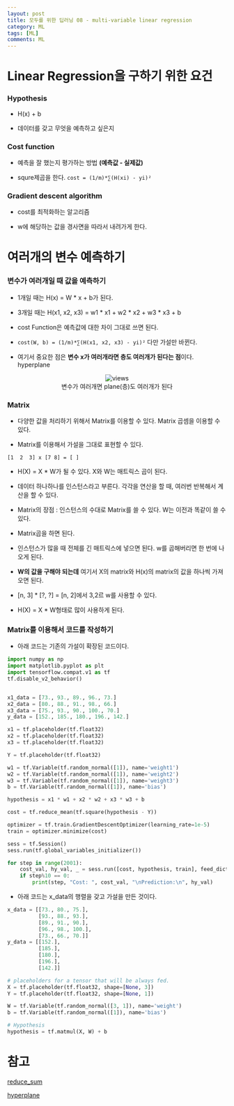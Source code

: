 ```yaml
---
layout: post
title: 모두를 위한 딥러닝 08 - multi-variable linear regression 
category: ML
tags: [ML]
comments: ML
---
```


# Linear Regression을 구하기 위한 요건

### Hypothesis

- H(x) + b

- 데이터를 갖고 무엇을 예측하고 싶은지

### Cost function

- 예측을 잘 했는지 평가하는 방법 **(예측값 - 실제값)**

- squre제곱을 한다. `cost = (1/m)*∑(H(xi) - yi)²`

### Gradient descent algorithm

- cost를 최적화하는 알고리즘

- w에 해당하는 값을 경사면을 따라서 내려가게 한다.


# 여러개의 변수 예측하기

### 변수가 여러개일 때 값을 예측하기

- 1개일 때는 H(x) = W * x + b가 된다.

- 3개일 때는 H(x1, x2, x3) = w1 * x1 + w2 * x2 + w3 * x3 + b

- cost Function은 예측값에 대한 차이 그대로 쓰면 된다.

- `cost(W, b) = (1/m)*∑(H(x1, x2, x3) - yi)²` 다만 가설만 바뀐다.

- 여기서 중요한 점은 **변수 x가 여러개라면 층도 여러개가 된다는 점**이다. hyperplane

<center>
<figure>
<img src="https://imgur.com/a/hgblLxH.png" alt="views">
<figcaption>변수가 여러개면 plane(층)도 여러개가 된다</figcaption>
</figure>
</center>


### Matrix

- 다양한 값을 처리하기 위해서 Matrix를 이용할 수 있다. Matrix 곱셈을 이용할 수 있다.

- Matrix를 이용해서 가설을 그대로 표현할 수 있다.
```
[1  2  3] x [7 8] = [ ]
```

- H(X) = X * W가 될 수 있다. X와 W는 매트릭스 곱이 된다.

- 데이터 하나하나를 인스턴스라고 부른다. 각각을 연산을 할 때, 여러번 반복해서 계산을 할 수 있다.

- Matrix의 장점 : 인스턴스의 수대로 Matrix를 쓸 수 있다. W는 이전과 똑같이 쓸 수 있다.

- Matrix곱을 하면 된다.

- 인스턴스가 많을 때 전체를 긴 매트릭스에 넣으면 된다. w를 곱해버리면 한 번에 나오게 된다.

- **W의 값을 구해야 되는데** 여기서 X의 matrix와 H(x)의 matrix의 값을 하나씩 가져오면 된다.

- [n, 3] * [?, ?] = [n, 2]에서 3,2르 w를 사용할 수 있다.

- H(X) = X * W형태로 많이 사용하게 된다.


### Matrix를 이용해서 코드를 작성하기

- 아래 코드는 기존의 가설이 확장된 코드이다.

```python
import numpy as np
import matplotlib.pyplot as plt
import tensorflow.compat.v1 as tf
tf.disable_v2_behavior()


x1_data = [73., 93., 89., 96., 73.]
x2_data = [80., 88., 91., 98., 66.]
x3_data = [75., 93., 90., 100., 70.]
y_data = [152., 185., 180., 196., 142.]

x1 = tf.placeholder(tf.float32)
x2 = tf.placeholder(tf.float32)
x3 = tf.placeholder(tf.float32)

Y = tf.placeholder(tf.float32)

w1 = tf.Variable(tf.random_normal([1]), name='weight1')
w2 = tf.Variable(tf.random_normal([1]), name='weight2')
w3 = tf.Variable(tf.random_normal([1]), name='weight3')
b = tf.Variable(tf.random_normal([1]), name='bias')

hypothesis = x1 * w1 + x2 * w2 + x3 * w3 + b

cost = tf.reduce_mean(tf.square(hypothesis - Y))

optimizer = tf.train.GradientDescentOptimizer(learning_rate=1e-5)
train = optimizer.minimize(cost)

sess = tf.Session()
sess.run(tf.global_variables_initializer())

for step in range(2001):
    cost_val, hy_val, _ = sess.run([cost, hypothesis, train], feed_dict={x1: x1_data, x2: x2_data, x3: x3_data, Y: y_data})
    if step%10 == 0:
        print(step, "Cost: ", cost_val, "\nPrediction:\n", hy_val)
```

- 아래 코드는 x_data의 행렬을 갖고 가설을 만든 것이다.

```python
x_data = [[73., 80., 75.],
          [93., 88., 93.],
          [89., 91., 90.],
          [96., 98., 100.],
          [73., 66., 70.]]
y_data = [[152.],
          [185.],
          [180.],
          [196.],
          [142.]]

# placeholders for a tensor that will be always fed.
X = tf.placeholder(tf.float32, shape=[None, 3])
Y = tf.placeholder(tf.float32, shape=[None, 1])

W = tf.Variable(tf.random_normal([3, 1]), name='weight')
b = tf.Variable(tf.random_normal([1]), name='bias')

# Hypothesis
hypothesis = tf.matmul(X, W) + b

```


# 참고

[reduce_sum](http://blog.naver.com/PostView.nhn?blogId=wideeyed&logNo=221164644393)

[hyperplane](https://www.quora.com/What-is-a-hyperplane-in-machine-learning)